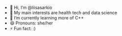 - 👋 Hi, I’m @liisasarkio
- 👀 My main interests are health tech and data science
- 🌱 I’m currently learning more of C++
- 😄 Pronouns: she/her
- ⚡ Fun fact: :)

<!---
liisasarkio/liisasarkio is a ✨ special ✨ repository because its `README.md` (this file) appears on your GitHub profile.
You can click the Preview link to take a look at your changes.
--->
